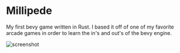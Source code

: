 # Millipede

My first bevy game written in Rust. I based it off of one of my favorite arcade games in order to learn the in's and out's of the bevy engine.

![screenshot](https://github.com/kodakato/millipede/assets/73712369/efd3e76e-07af-4794-92fd-e6ec9f8e1185)
